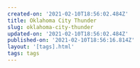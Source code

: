 ```yaml
---
created-on: '2021-02-10T18:56:02.484Z'
title: Oklahoma City Thunder
slug: oklahoma-city-thunder
updated-on: '2021-02-10T18:56:02.484Z'
published-on: '2021-02-10T18:56:16.814Z'
layout: '[tags].html'
tags: tags
---
```



